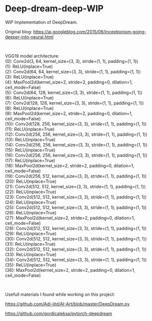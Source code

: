 # Deep-dream-deep-WIP

WIP Implementation of DeepDream.

Original blog: https://ai.googleblog.com/2015/06/inceptionism-going-deeper-into-neural.html

<br>

VGG19 model architecture: \
  (0): Conv2d(3, 64, kernel_size=(3, 3), stride=(1, 1), padding=(1, 1)) \
  (1): ReLU(inplace=True) \
  (2): Conv2d(64, 64, kernel_size=(3, 3), stride=(1, 1), padding=(1, 1)) \
  (3): ReLU(inplace=True) \
  (4): MaxPool2d(kernel_size=2, stride=2, padding=0, dilation=1, ceil_mode=False) \
  (5): Conv2d(64, 128, kernel_size=(3, 3), stride=(1, 1), padding=(1, 1)) \
  (6): ReLU(inplace=True) \
  (7): Conv2d(128, 128, kernel_size=(3, 3), stride=(1, 1), padding=(1, 1)) \
  (8): ReLU(inplace=True) \
  (9): MaxPool2d(kernel_size=2, stride=2, padding=0, dilation=1, ceil_mode=False) \
  (10): Conv2d(128, 256, kernel_size=(3, 3), stride=(1, 1), padding=(1, 1)) \
  (11): ReLU(inplace=True) \
  (12): Conv2d(256, 256, kernel_size=(3, 3), stride=(1, 1), padding=(1, 1)) \
  (13): ReLU(inplace=True) \
  (14): Conv2d(256, 256, kernel_size=(3, 3), stride=(1, 1), padding=(1, 1)) \
  (15): ReLU(inplace=True) \
  (16): Conv2d(256, 256, kernel_size=(3, 3), stride=(1, 1), padding=(1, 1)) \
  (17): ReLU(inplace=True) \
  (18): MaxPool2d(kernel_size=2, stride=2, padding=0, dilation=1, ceil_mode=False) \
  (19): Conv2d(256, 512, kernel_size=(3, 3), stride=(1, 1), padding=(1, 1)) \
  (20): ReLU(inplace=True) \
  (21): Conv2d(512, 512, kernel_size=(3, 3), stride=(1, 1), padding=(1, 1)) \
  (22): ReLU(inplace=True) \
  (23): Conv2d(512, 512, kernel_size=(3, 3), stride=(1, 1), padding=(1, 1)) \
  (24): ReLU(inplace=True) \
  (25): Conv2d(512, 512, kernel_size=(3, 3), stride=(1, 1), padding=(1, 1)) \
  (26): ReLU(inplace=True) \
  (27): MaxPool2d(kernel_size=2, stride=2, padding=0, dilation=1, ceil_mode=False) \
  (28): Conv2d(512, 512, kernel_size=(3, 3), stride=(1, 1), padding=(1, 1)) \
  (29): ReLU(inplace=True) \
  (30): Conv2d(512, 512, kernel_size=(3, 3), stride=(1, 1), padding=(1, 1)) \
  (31): ReLU(inplace=True) \
  (32): Conv2d(512, 512, kernel_size=(3, 3), stride=(1, 1), padding=(1, 1)) \
  (33): ReLU(inplace=True) \
  (34): Conv2d(512, 512, kernel_size=(3, 3), stride=(1, 1), padding=(1, 1)) \
  (35): ReLU(inplace=True) \
  (36): MaxPool2d(kernel_size=2, stride=2, padding=0, dilation=1, ceil_mode=False) 



<br>

Usefull materials I found while working on this project:

https://github.com/Adi-iitd/AI-Art/blob/master/DeepDream.py

https://github.com/gordicaleksa/pytorch-deepdream
